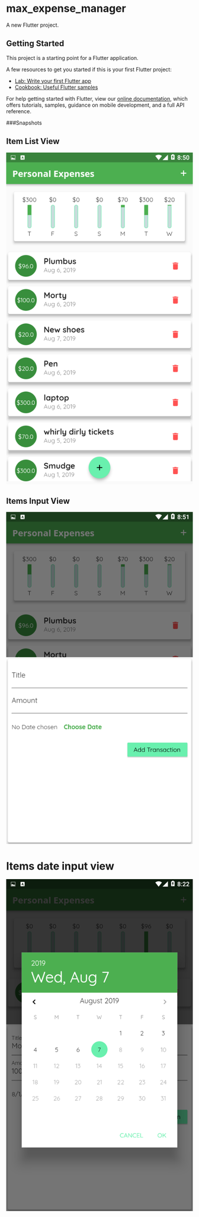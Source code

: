 # max_expense_manager

A new Flutter project.

## Getting Started

This project is a starting point for a Flutter application.

A few resources to get you started if this is your first Flutter project:

- [Lab: Write your first Flutter app](https://flutter.dev/docs/get-started/codelab)
- [Cookbook: Useful Flutter samples](https://flutter.dev/docs/cookbook)

For help getting started with Flutter, view our
[online documentation](https://flutter.dev/docs), which offers tutorials,
samples, guidance on mobile development, and a full API reference.

###Snapshots

## Item List View

![alt text](https://github.com/TheKetan2/FlutterTrack/blob/master/snapshots/maxlistview.PNG)

## Items Input View

![alt text](https://github.com/TheKetan2/FlutterTrack/blob/master/snapshots/maxlistInput.PNG)

# Items date input view

![alt text](https://github.com/TheKetan2/FlutterTrack/blob/master/snapshots/maxlistdate.PNG)
